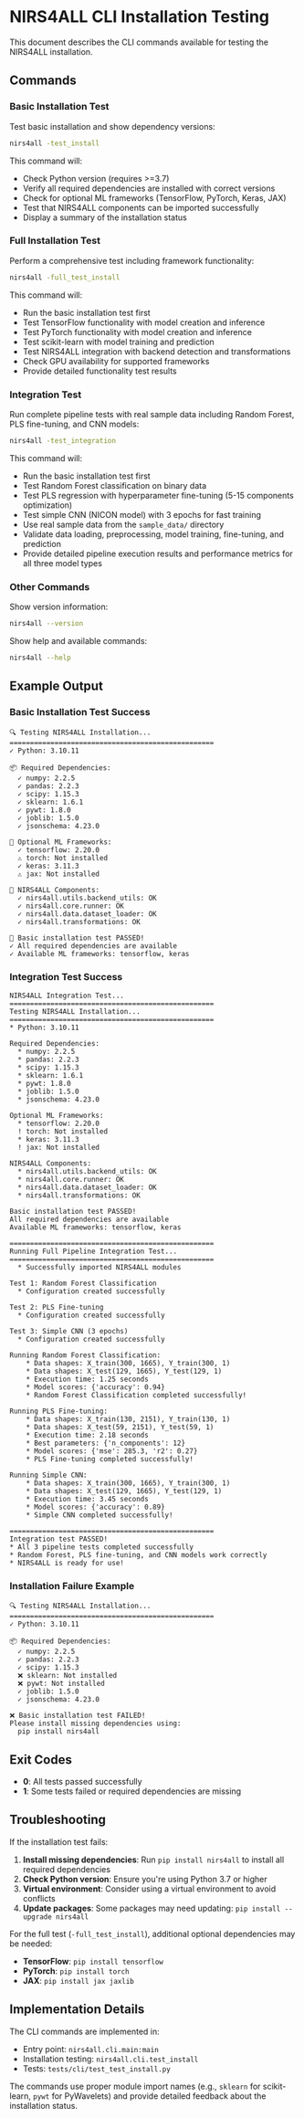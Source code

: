 # NIRS4ALL CLI Installation Testing

This document describes the CLI commands available for testing the NIRS4ALL installation.

## Commands

### Basic Installation Test

Test basic installation and show dependency versions:

```bash
nirs4all -test_install
```

This command will:
- Check Python version (requires >=3.7)
- Verify all required dependencies are installed with correct versions
- Check for optional ML frameworks (TensorFlow, PyTorch, Keras, JAX)
- Test that NIRS4ALL components can be imported successfully
- Display a summary of the installation status

### Full Installation Test

Perform a comprehensive test including framework functionality:

```bash
nirs4all -full_test_install
```

This command will:
- Run the basic installation test first
- Test TensorFlow functionality with model creation and inference
- Test PyTorch functionality with model creation and inference
- Test scikit-learn with model training and prediction
- Test NIRS4ALL integration with backend detection and transformations
- Check GPU availability for supported frameworks
- Provide detailed functionality test results

### Integration Test

Run complete pipeline tests with real sample data including Random Forest, PLS fine-tuning, and CNN models:

```bash
nirs4all -test_integration
```

This command will:
- Run the basic installation test first
- Test Random Forest classification on binary data
- Test PLS regression with hyperparameter fine-tuning (5-15 components optimization)
- Test simple CNN (NICON model) with 3 epochs for fast training
- Use real sample data from the `sample_data/` directory
- Validate data loading, preprocessing, model training, fine-tuning, and prediction
- Provide detailed pipeline execution results and performance metrics for all three model types

### Other Commands

Show version information:
```bash
nirs4all --version
```

Show help and available commands:
```bash
nirs4all --help
```

## Example Output

### Basic Installation Test Success
```
🔍 Testing NIRS4ALL Installation...
==================================================
✓ Python: 3.10.11

📦 Required Dependencies:
  ✓ numpy: 2.2.5
  ✓ pandas: 2.2.3
  ✓ scipy: 1.15.3
  ✓ sklearn: 1.6.1
  ✓ pywt: 1.8.0
  ✓ joblib: 1.5.0
  ✓ jsonschema: 4.23.0

🔧 Optional ML Frameworks:
  ✓ tensorflow: 2.20.0
  ⚠️ torch: Not installed
  ✓ keras: 3.11.3
  ⚠️ jax: Not installed

🎯 NIRS4ALL Components:
  ✓ nirs4all.utils.backend_utils: OK
  ✓ nirs4all.core.runner: OK
  ✓ nirs4all.data.dataset_loader: OK
  ✓ nirs4all.transformations: OK

🎉 Basic installation test PASSED!
✓ All required dependencies are available
✓ Available ML frameworks: tensorflow, keras
```

### Integration Test Success
```
NIRS4ALL Integration Test...
==================================================
Testing NIRS4ALL Installation...
==================================================
* Python: 3.10.11

Required Dependencies:
  * numpy: 2.2.5
  * pandas: 2.2.3
  * scipy: 1.15.3
  * sklearn: 1.6.1
  * pywt: 1.8.0
  * joblib: 1.5.0
  * jsonschema: 4.23.0

Optional ML Frameworks:
  * tensorflow: 2.20.0
  ! torch: Not installed
  * keras: 3.11.3
  ! jax: Not installed

NIRS4ALL Components:
  * nirs4all.utils.backend_utils: OK
  * nirs4all.core.runner: OK
  * nirs4all.data.dataset_loader: OK
  * nirs4all.transformations: OK

Basic installation test PASSED!
All required dependencies are available
Available ML frameworks: tensorflow, keras

==================================================
Running Full Pipeline Integration Test...
==================================================
  * Successfully imported NIRS4ALL modules

Test 1: Random Forest Classification
  * Configuration created successfully

Test 2: PLS Fine-tuning
  * Configuration created successfully

Test 3: Simple CNN (3 epochs)
  * Configuration created successfully

Running Random Forest Classification:
    * Data shapes: X_train(300, 1665), Y_train(300, 1)
    * Data shapes: X_test(129, 1665), Y_test(129, 1)
    * Execution time: 1.25 seconds
    * Model scores: {'accuracy': 0.94}
    * Random Forest Classification completed successfully!

Running PLS Fine-tuning:
    * Data shapes: X_train(130, 2151), Y_train(130, 1)
    * Data shapes: X_test(59, 2151), Y_test(59, 1)
    * Execution time: 2.18 seconds
    * Best parameters: {'n_components': 12}
    * Model scores: {'mse': 285.3, 'r2': 0.27}
    * PLS Fine-tuning completed successfully!

Running Simple CNN:
    * Data shapes: X_train(300, 1665), Y_train(300, 1)
    * Data shapes: X_test(129, 1665), Y_test(129, 1)
    * Execution time: 3.45 seconds
    * Model scores: {'accuracy': 0.89}
    * Simple CNN completed successfully!

==================================================
Integration test PASSED!
* All 3 pipeline tests completed successfully
* Random Forest, PLS fine-tuning, and CNN models work correctly
* NIRS4ALL is ready for use!
```

### Installation Failure Example
```
🔍 Testing NIRS4ALL Installation...
==================================================
✓ Python: 3.10.11

📦 Required Dependencies:
  ✓ numpy: 2.2.5
  ✓ pandas: 2.2.3
  ✓ scipy: 1.15.3
  ❌ sklearn: Not installed
  ❌ pywt: Not installed
  ✓ joblib: 1.5.0
  ✓ jsonschema: 4.23.0

❌ Basic installation test FAILED!
Please install missing dependencies using:
  pip install nirs4all
```

## Exit Codes

- **0**: All tests passed successfully
- **1**: Some tests failed or required dependencies are missing

## Troubleshooting

If the installation test fails:

1. **Install missing dependencies**: Run `pip install nirs4all` to install all required dependencies
2. **Check Python version**: Ensure you're using Python 3.7 or higher
3. **Virtual environment**: Consider using a virtual environment to avoid conflicts
4. **Update packages**: Some packages may need updating: `pip install --upgrade nirs4all`

For the full test (`-full_test_install`), additional optional dependencies may be needed:
- **TensorFlow**: `pip install tensorflow`
- **PyTorch**: `pip install torch`
- **JAX**: `pip install jax jaxlib`

## Implementation Details

The CLI commands are implemented in:
- Entry point: `nirs4all.cli.main:main`
- Installation testing: `nirs4all.cli.test_install`
- Tests: `tests/cli/test_test_install.py`

The commands use proper module import names (e.g., `sklearn` for scikit-learn, `pywt` for PyWavelets) and provide detailed feedback about the installation status.